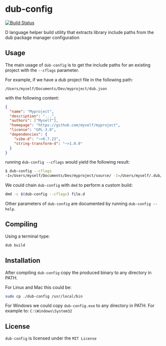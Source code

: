 # dub-config
[![Build Status](https://travis-ci.org/kkontosis/dub-config.svg?branch=master)](https://travis-ci.org/kkontosis/dub-config)

D language helper build utility that extracts library include paths from the dub package manager configuration

## Usage

The main usage of `dub-config` is to get the include paths for an existing project with the `--cflags` parameter.

For example, if we have a dub project file in the following path:

`/Users/myself/Documents/Dev/myproject/dub.json`

with the following content:

```json
{
  "name": "Myproject",
  "description": "...",
  "authors": ["Myself"],
  "homepage": "https://github.com/myself/myproject",
  "license": "GPL-3.0",
  "dependencies": {
    "vibe-d": "~>0.7.23",
    "string-transform-d": "~>1.0.0"
  }
}
```

running `dub-config --cflags` would yield the following result:

```bash
$ dub-config --cflags
-I=/Users/myself/Documents/Dev/myproject/source/ -I=/Users/myself/.dub/packages/vibe-d-0.7.33/vibe-d/source/ -I=/Users/myself/.dub/packages/vibe-d-0.7.33/vibe-d/source/ -I=/Users/myself/.dub/packages/vibe-d-0.7.33/vibe-d/source/ -I=/Users/myself/.dub/packages/vibe-d-0.7.33/vibe-d/source/ -I=/Users/myself/.dub/packages/vibe-d-0.7.33/vibe-d/source/ -I=/Users/myself/.dub/packages/vibe-d-0.7.33/vibe-d/source/ -I=/Users/myself/.dub/packages/openssl-1.1.6_1.0.1g/openssl/. -I=/Users/myself/.dub/packages/libevent-2.0.2_2.0.16/libevent/. -I=/Users/myself/.dub/packages/libasync-0.8.3/libasync/source/ -I=/Users/myself/.dub/packages/memutils-0.4.11/memutils/source/ -I=/Users/myself/.dub/packages/diet-ng-1.5.0/diet-ng/source/ -I=/Users/myself/.dub/packages/vibe-d-0.7.33/vibe-d/source/ -I=/Users/myself/.dub/packages/vibe-d-0.7.33/vibe-d/source/ -I=/Users/myself/.dub/packages/vibe-d-0.7.33/vibe-d/source/ -I=/Users/myself/.dub/packages/vibe-d-0.7.33/vibe-d/source/ -I=/Users/myself/.dub/packages/string-transform-d-1.0.0/string-transform-d/source/
```

We could chain `dub-config` with `dmd` to perform a custom build:

```bash
dmd -c $(dub-config --cflags) file.d
```

Other parameters of `dub-config` are documented by running `dub-config --help`.

## Compiling

Using a terminal type:

```bash
dub build
```

## Installation

After compiling `dub-config` copy the produced binary to any directory in PATH.

For Linux and Mac this could be:

```bash
sudo cp ./dub-config /usr/local/bin
```

For Windows we could copy `dub-config.exe` to any directory in PATH.
For example to: `C:\Windows\System32`

## License

`dub-config` is licensed under the `MIT License`

